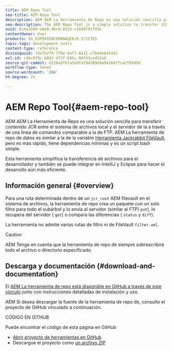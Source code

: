 ```yaml
---
title: AEM Repo Tool
seo-title: AEM Repo Tool
description: AEM AEM La Herramienta de Repo es una solución sencilla para transferir contenido JCR entre el sistema de archivos local y el servidor de la a través de una línea de comandos comparable a la de FTP. AEM La herramienta de repo de datos es similar a la herramienta Jackrabbit FileVault, pero es más rápida, tiene dependencias mínimas y es un script bash simple.
seo-description: The AEM Repo Tool is a simple solution to transfer JCR content between your local filesystem and the AEM server via the command line comparable to FTP. The AEM Repo Tool is similar to the Jackrabbit FileVault tool, but is faster, has minimal dependencies, and is a simple bash script.
uuid: 6c4a3504-e8e8-46c0-83cb-c18d9791f93e
contentOwner: User
products: SG_EXPERIENCEMANAGER/6.5/SITES
topic-tags: development-tools
content-type: reference
discoiquuid: 7de7b2f9-770e-4af3-8a31-c7b4de64fd43
exl-id: c46c9f0c-b0d2-4f2f-b95c-90fd3ced32a9
source-git-commit: b220adf6fa3e9faf94389b9a9416b7fca2f89d9d
workflow-type: tm+mt
source-wordcount: '284'
ht-degree: 2%

---
```


# AEM Repo Tool{#aem-repo-tool}

AEM AEM La Herramienta de Repo es una solución sencilla para transferir contenido JCR entre el sistema de archivos local y el servidor de la a través de una línea de comandos comparable a la de FTP. AEM La herramienta de repo de datos es similar a la de la variable [Herramienta Jackrabbit FileVault](/help/sites-developing/ht-vlttool.md), pero es más rápido, tiene dependencias mínimas y es un script bash simple.

Esta herramienta simplifica la transferencia de archivos para el desarrollador y también se puede integrar en IntelliJ y Eclipse para hacer el desarrollo aún más eficiente.

## Información general {#overview}

Para una ruta determinada dentro de un `jcr_root` AEM filevault en el sistema de archivos, la herramienta de repo crea un paquete con un solo filtro para todo el subárbol y lo envía al servidor (similar al FTP) `put`), lo recupera del servidor ( `get`) o compara las diferencias ( `status` y `diff`).

La herramienta no admite varias rutas de filtro ni de FileVault `filter.xml`.

>[!CAUTION]
>
>AEM Tenga en cuenta que la herramienta de repo de siempre sobrescribirá todo el archivo o directorio especificado.

## Descarga y documentación {#download-and-documentation}

El [AEM La herramienta de repo está disponible en GitHub a través de este vínculo](https://github.com/Adobe-Marketing-Cloud/tools/tree/master/repo) junto con instrucciones detalladas de instalación y uso.

AEM Si desea descargar la fuente de la herramienta de repo de, consulte el proyecto de GitHub vinculado a continuación.

CÓDIGO EN GITHUB

Puede encontrar el código de esta página en GitHub

* [Abrir proyecto de herramientas en GitHub](https://github.com/Adobe-Marketing-Cloud/tools)
* Descargue el proyecto como [un archivo ZIP](https://github.com/Adobe-Marketing-Cloud/tools/archive/master.zip)
